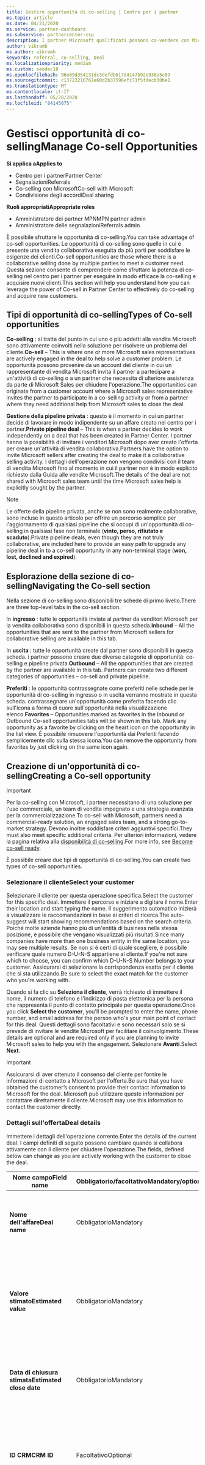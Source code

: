 ```yaml
---
title: Gestire opportunità di co-selling | Centro per i partner
ms.topic: article
ms.date: 04/21/2020
ms.service: partner-dashboard
ms.subservice: partnercenter-csp
description: I partner Microsoft qualificati possono co-vendere con Microsoft. Scopri come definire le offerte, invitare Microsoft a collaborare o visualizzare le offerte inviate.
author: vikramb
ms.author: vikramb
keywords: referral, co-selling, Deal
ms.localizationpriority: medium
ms.custom: seodec18
ms.openlocfilehash: 96e89d354131dc3defdb617d4147b92e938a5c09
ms.sourcegitcommit: c13723216761e60d2b37596efc71f5fdecb30be1
ms.translationtype: MT
ms.contentlocale: it-IT
ms.lasthandoff: 05/28/2020
ms.locfileid: "84145075"
---
```

# <a name="manage-co-sell-opportunities"></a><span data-ttu-id="c8ecd-105">Gestisci opportunità di co-selling</span><span class="sxs-lookup"><span data-stu-id="c8ecd-105">Manage Co-sell Opportunities</span></span>

<span data-ttu-id="c8ecd-106">**Si applica a**</span><span class="sxs-lookup"><span data-stu-id="c8ecd-106">**Applies to**</span></span>

-  <span data-ttu-id="c8ecd-107">Centro per i partner</span><span class="sxs-lookup"><span data-stu-id="c8ecd-107">Partner Center</span></span>
-  <span data-ttu-id="c8ecd-108">Segnalazioni</span><span class="sxs-lookup"><span data-stu-id="c8ecd-108">Referrals</span></span>
-  <span data-ttu-id="c8ecd-109">Co-selling con Microsoft</span><span class="sxs-lookup"><span data-stu-id="c8ecd-109">Co-sell with Microsoft</span></span>
-  <span data-ttu-id="c8ecd-110">Condivisione degli accordi</span><span class="sxs-lookup"><span data-stu-id="c8ecd-110">Deal sharing</span></span>

<span data-ttu-id="c8ecd-111">**Ruoli appropriati**</span><span class="sxs-lookup"><span data-stu-id="c8ecd-111">**Appropriate roles**</span></span>

- <span data-ttu-id="c8ecd-112">Amministratore dei partner MPN</span><span class="sxs-lookup"><span data-stu-id="c8ecd-112">MPN partner admin</span></span>
- <span data-ttu-id="c8ecd-113">Amministratore delle segnalazioni</span><span class="sxs-lookup"><span data-stu-id="c8ecd-113">Referrals admin</span></span>

<span data-ttu-id="c8ecd-114">È possibile sfruttare le opportunità di co-selling.</span><span class="sxs-lookup"><span data-stu-id="c8ecd-114">You can take advantage of co-sell opportunities.</span></span>  <span data-ttu-id="c8ecd-115">Le opportunità di co-selling sono quelle in cui è presente una vendita collaborativa eseguita da più parti per soddisfare le esigenze dei clienti.</span><span class="sxs-lookup"><span data-stu-id="c8ecd-115">Co-sell opportunities are those where there is a collaborative selling done by multiple parties to meet a customer need.</span></span> <span data-ttu-id="c8ecd-116">Questa sezione consente di comprendere come sfruttare la potenza di co-selling nel centro per i partner per eseguire in modo efficace la co-selling e acquisire nuovi clienti.</span><span class="sxs-lookup"><span data-stu-id="c8ecd-116">This section will help you understand how you can leverage the power of Co-sell in Partner Center to effectively do co-selling and acquire new customers.</span></span>

## <a name="types-of-co-sell-opportunities"></a><span data-ttu-id="c8ecd-117">Tipi di opportunità di co-selling</span><span class="sxs-lookup"><span data-stu-id="c8ecd-117">Types of Co-sell opportunities</span></span>

<span data-ttu-id="c8ecd-118">**Co-selling** : si tratta del punto in cui uno o più addetti alla vendita Microsoft sono attivamente coinvolti nella soluzione per risolvere un problema del cliente.</span><span class="sxs-lookup"><span data-stu-id="c8ecd-118">**Co-sell** – This is where one or more Microsoft sales representatives are actively engaged in the deal to help solve a customer problem.</span></span> <span data-ttu-id="c8ecd-119">Le opportunità possono provenire da un account del cliente in cui un rappresentante di vendita Microsoft invita il partner a partecipare a un'attività di co-selling o a un partner che necessita di ulteriore assistenza da parte di Microsoft Sales per chiudere l'operazione.</span><span class="sxs-lookup"><span data-stu-id="c8ecd-119">The opportunities can originate from a customer account where a Microsoft sales representative invites the partner to participate in a co-selling activity or from a partner where they need additional help from Microsoft sales to close the deal.</span></span>

<span data-ttu-id="c8ecd-120">**Gestione della pipeline privata** : questo è il momento in cui un partner decide di lavorare in modo indipendente su un affare creato nel centro per i partner.</span><span class="sxs-lookup"><span data-stu-id="c8ecd-120">**Private pipeline deal** – This is when a partner decides to work independently on a deal that has been created in  Partner Center.</span></span> <span data-ttu-id="c8ecd-121">I partner hanno la possibilità di invitare i venditori Microsoft dopo aver creato l'offerta per creare un'attività di vendita collaborativa.</span><span class="sxs-lookup"><span data-stu-id="c8ecd-121">Partners have the option to invite Microsoft sellers after creating the deal to make it a collaborative selling activity.</span></span> <span data-ttu-id="c8ecd-122">I dettagli dell'operazione non vengono condivisi con il team di vendita Microsoft fino al momento in cui il partner non è in modo esplicito richiesto dalla Guida alle vendite Microsoft.</span><span class="sxs-lookup"><span data-stu-id="c8ecd-122">The details of the deal are not shared with Microsoft sales team until the time Microsoft sales help is explicitly sought by the partner.</span></span>

> [!NOTE]
> <span data-ttu-id="c8ecd-123">Le offerte della pipeline privata, anche se non sono realmente collaborative, sono incluse in questo articolo per offrire un percorso semplice per l'aggiornamento di qualsiasi pipeline che si occupi di un'opportunità di co-selling in qualsiasi fase non terminale (**vinto, perso, rifiutato e scaduto**).</span><span class="sxs-lookup"><span data-stu-id="c8ecd-123">Private pipeline deals, even though they are not truly collaborative, are included here  to provide an easy path to upgrade any pipeline deal in to a co-sell opportunity in any non-terminal stage (**won, lost, declined and expired**).</span></span>

## <a name="navigating-the-co-sell-section"></a><span data-ttu-id="c8ecd-124">Esplorazione della sezione di co-selling</span><span class="sxs-lookup"><span data-stu-id="c8ecd-124">Navigating the Co-sell section</span></span>

<span data-ttu-id="c8ecd-125">Nella sezione di co-selling sono disponibili tre schede di primo livello.</span><span class="sxs-lookup"><span data-stu-id="c8ecd-125">There are three top-level tabs in the co-sell section.</span></span>

<span data-ttu-id="c8ecd-126">In **ingresso** : tutte le opportunità inviate al partner da venditori Microsoft per la vendita collaborativa sono disponibili in questa scheda.</span><span class="sxs-lookup"><span data-stu-id="c8ecd-126">**Inbound** – All the opportunities that are sent to the partner from Microsoft sellers for collaborative selling are available in this tab.</span></span>

<span data-ttu-id="c8ecd-127">In **uscita** : tutte le opportunità create dal partner sono disponibili in questa scheda. i partner possono creare due diverse categorie di opportunità: co-selling e pipeline privata.</span><span class="sxs-lookup"><span data-stu-id="c8ecd-127">**Outbound** – All the opportunities that are created by the partner are available in this tab. Partners can create two different categories of opportunities – co-sell and private pipeline.</span></span> 

<span data-ttu-id="c8ecd-128">**Preferiti** : le opportunità contrassegnate come preferiti nelle schede per le opportunità di co-selling in ingresso o in uscita verranno mostrate in questa scheda. contrassegnare un'opportunità come preferita facendo clic sull'icona a forma di cuore sull'opportunità nella visualizzazione elenco.</span><span class="sxs-lookup"><span data-stu-id="c8ecd-128">**Favorites** – Opportunities marked as favorites in the Inbound or Outbound Co-sell opportunities tabs will be shown in this tab. Mark any opportunity as a favorite by clicking on the heart icon on the opportunity in the list view.</span></span> <span data-ttu-id="c8ecd-129">È possibile rimuovere l'opportunità dai Preferiti facendo semplicemente clic sulla stessa icona.</span><span class="sxs-lookup"><span data-stu-id="c8ecd-129">You can remove the opportunity from favorites by just clicking on the same icon again.</span></span>


## <a name="creating-a-co-sell-opportunity"></a><span data-ttu-id="c8ecd-130">Creazione di un'opportunità di co-selling</span><span class="sxs-lookup"><span data-stu-id="c8ecd-130">Creating a Co-sell opportunity</span></span> 

> [!IMPORTANT]
> <span data-ttu-id="c8ecd-131">Per la co-selling con Microsoft, i partner necessitano di una soluzione per l'uso commerciale, un team di vendita impegnato e una strategia avanzata per la commercializzazione.</span><span class="sxs-lookup"><span data-stu-id="c8ecd-131">To co-sell with Microsoft, partners need a commercial-ready solution, an engaged sales team, and a strong go-to-market strategy.</span></span> <span data-ttu-id="c8ecd-132">Devono inoltre soddisfare criteri aggiuntivi specifici.</span><span class="sxs-lookup"><span data-stu-id="c8ecd-132">They must also meet specific additional criteria.</span></span> <span data-ttu-id="c8ecd-133">Per ulteriori informazioni, vedere la pagina relativa alla [disponibilità di co-selling](https://partner.microsoft.com/reach-customers/selling-with-microsoft#become-ready).</span><span class="sxs-lookup"><span data-stu-id="c8ecd-133">For more info, see [Become co-sell ready](https://partner.microsoft.com/reach-customers/selling-with-microsoft#become-ready).</span></span>


<span data-ttu-id="c8ecd-134">È possibile creare due tipi di opportunità di co-selling.</span><span class="sxs-lookup"><span data-stu-id="c8ecd-134">You can create two types of co-sell opportunities.</span></span> 

### <a name="select-your-customer"></a><span data-ttu-id="c8ecd-135">Selezionare il cliente</span><span class="sxs-lookup"><span data-stu-id="c8ecd-135">Select your customer</span></span>

<span data-ttu-id="c8ecd-136">Selezionare il cliente per questa operazione specifica.</span><span class="sxs-lookup"><span data-stu-id="c8ecd-136">Select the customer for this specific deal.</span></span> <span data-ttu-id="c8ecd-137">Immettere il percorso e iniziare a digitare il nome.</span><span class="sxs-lookup"><span data-stu-id="c8ecd-137">Enter their location and start typing the name.</span></span> <span data-ttu-id="c8ecd-138">Il suggerimento automatico inizierà a visualizzare le raccomandazioni in base ai criteri di ricerca.</span><span class="sxs-lookup"><span data-stu-id="c8ecd-138">The auto-suggest will start showing recommendations based on the search criteria.</span></span> <span data-ttu-id="c8ecd-139">Poiché molte aziende hanno più di un'entità di business nella stessa posizione, è possibile che vengano visualizzati più risultati.</span><span class="sxs-lookup"><span data-stu-id="c8ecd-139">Since many companies have more than one business entity in the same location, you may see multiple results.</span></span> <span data-ttu-id="c8ecd-140">Se non si è certi di quale scegliere, è possibile verificare quale numero D-U-N-S appartiene al cliente.</span><span class="sxs-lookup"><span data-stu-id="c8ecd-140">If you're not sure which to choose, you can confirm which D-U-N-S Number belongs to your customer.</span></span> <span data-ttu-id="c8ecd-141">Assicurarsi di selezionare la corrispondenza esatta per il cliente che si sta utilizzando.</span><span class="sxs-lookup"><span data-stu-id="c8ecd-141">Be sure to select the exact match for the customer who you're working with.</span></span>

<span data-ttu-id="c8ecd-142">Quando si fa clic su **Seleziona il cliente**, verrà richiesto di immettere il nome, il numero di telefono e l'indirizzo di posta elettronica per la persona che rappresenta il punto di contatto principale per questa operazione.</span><span class="sxs-lookup"><span data-stu-id="c8ecd-142">Once you click **Select the customer**, you'll be prompted to enter the name, phone number, and email address for the person who's your main point of contact for this deal.</span></span> <span data-ttu-id="c8ecd-143">Questi dettagli sono facoltativi e sono necessari solo se si prevede di invitare le vendite Microsoft per facilitare il coinvolgimento.</span><span class="sxs-lookup"><span data-stu-id="c8ecd-143">These details are optional and are required only if you are planning to invite Microsoft sales to help you with the engagement.</span></span> <span data-ttu-id="c8ecd-144">Selezionare **Avanti**.</span><span class="sxs-lookup"><span data-stu-id="c8ecd-144">Select **Next**.</span></span>

> [!IMPORTANT]
> <span data-ttu-id="c8ecd-145">Assicurarsi di aver ottenuto il consenso del cliente per fornire le informazioni di contatto a Microsoft per l'offerta.</span><span class="sxs-lookup"><span data-stu-id="c8ecd-145">Be sure that you have obtained the customer’s consent to provide their contact information to Microsoft for the deal.</span></span> <span data-ttu-id="c8ecd-146">Microsoft può utilizzare queste informazioni per contattare direttamente il cliente.</span><span class="sxs-lookup"><span data-stu-id="c8ecd-146">Microsoft may use this information to contact the customer directly.</span></span>

### <a name="deal-details"></a><span data-ttu-id="c8ecd-147">Dettagli sull'offerta</span><span class="sxs-lookup"><span data-stu-id="c8ecd-147">Deal details</span></span>

<span data-ttu-id="c8ecd-148">Immettere i dettagli dell'operazione corrente.</span><span class="sxs-lookup"><span data-stu-id="c8ecd-148">Enter the details of the current deal.</span></span> <span data-ttu-id="c8ecd-149">I campi definiti di seguito possono cambiare quando si collabora attivamente con il cliente per chiudere l'operazione.</span><span class="sxs-lookup"><span data-stu-id="c8ecd-149">The fields, defined below can change as you are  actively working with the customer to close the deal.</span></span>

| <span data-ttu-id="c8ecd-150">**Nome campo**</span><span class="sxs-lookup"><span data-stu-id="c8ecd-150">**Field name**</span></span> | <span data-ttu-id="c8ecd-151">**Obbligatorio/facoltativo**</span><span class="sxs-lookup"><span data-stu-id="c8ecd-151">**Mandatory/optional**</span></span> | <span data-ttu-id="c8ecd-152">**Dettagli**</span><span class="sxs-lookup"><span data-stu-id="c8ecd-152">**Details**</span></span> |
|-------------|--------|-------|
|<span data-ttu-id="c8ecd-153">**Nome dell'affare**</span><span class="sxs-lookup"><span data-stu-id="c8ecd-153">**Deal name**</span></span> | <span data-ttu-id="c8ecd-154">Obbligatorio</span><span class="sxs-lookup"><span data-stu-id="c8ecd-154">Mandatory</span></span> | <span data-ttu-id="c8ecd-155">Nome descrittivo per identificare l'operazione in un secondo momento.</span><span class="sxs-lookup"><span data-stu-id="c8ecd-155">The friendly name to identify your deal at a later point of time.</span></span> |
|<span data-ttu-id="c8ecd-156">**Valore stimato**</span><span class="sxs-lookup"><span data-stu-id="c8ecd-156">**Estimated value**</span></span> | <span data-ttu-id="c8ecd-157">Obbligatorio</span><span class="sxs-lookup"><span data-stu-id="c8ecd-157">Mandatory</span></span> | <span data-ttu-id="c8ecd-158">Il valore dell'operazione in base alle informazioni disponibili durante la creazione dell'operazione.</span><span class="sxs-lookup"><span data-stu-id="c8ecd-158">The value of the deal based on the information available while creating the deal.</span></span>|
|<span data-ttu-id="c8ecd-159">**Data di chiusura stimata**</span><span class="sxs-lookup"><span data-stu-id="c8ecd-159">**Estimated close date**</span></span>| <span data-ttu-id="c8ecd-160">Obbligatorio</span><span class="sxs-lookup"><span data-stu-id="c8ecd-160">Mandatory</span></span>| <span data-ttu-id="c8ecd-161">Data in base alla quale si prevede di chiudere l'accordo con il cliente.</span><span class="sxs-lookup"><span data-stu-id="c8ecd-161">The date by which you expect to close the deal with the customer.</span></span> |
|<span data-ttu-id="c8ecd-162">**ID CRM**</span><span class="sxs-lookup"><span data-stu-id="c8ecd-162">**CRM ID**</span></span>| <span data-ttu-id="c8ecd-163">Facoltativo</span><span class="sxs-lookup"><span data-stu-id="c8ecd-163">Optional</span></span> | <span data-ttu-id="c8ecd-164">Contrassegnare l'operazione con l'ID dell'opportunità nel rispettivo CRM a scopo di verifica.</span><span class="sxs-lookup"><span data-stu-id="c8ecd-164">Tag the deal with the ID of the opportunity in your respective CRM for tracking purpose.</span></span>|
|<span data-ttu-id="c8ecd-165">**ID campagna di marketing**</span><span class="sxs-lookup"><span data-stu-id="c8ecd-165">**Marketing campaign ID**</span></span>| <span data-ttu-id="c8ecd-166">Facoltativo</span><span class="sxs-lookup"><span data-stu-id="c8ecd-166">Optional</span></span> | <span data-ttu-id="c8ecd-167">Acquisisci la campagna di marketing che ha generato il problema.</span><span class="sxs-lookup"><span data-stu-id="c8ecd-167">Capture the marketing campaign that resulted in the deal.</span></span> <span data-ttu-id="c8ecd-168">Questo file può aiutare a tenere traccia del ROI di una determinata campagna se si contrassegnano tutte le offerte originate dalla campagna con lo stesso ID.</span><span class="sxs-lookup"><span data-stu-id="c8ecd-168">This filed can help you track the ROI of a certain campaign if you tag all the deals originating from the campaign with the same ID.</span></span>|
|<span data-ttu-id="c8ecd-169">**Note**</span><span class="sxs-lookup"><span data-stu-id="c8ecd-169">**Notes**</span></span>| <span data-ttu-id="c8ecd-170">Facoltativo</span><span class="sxs-lookup"><span data-stu-id="c8ecd-170">Optional</span></span> | <span data-ttu-id="c8ecd-171">Aggiornare tutte le informazioni più recenti per fornire visibilità ad altri dipendenti della società che operano sulla stessa attività o per provare a comprendere lo stato attuale dell'affare.</span><span class="sxs-lookup"><span data-stu-id="c8ecd-171">Update all the latest information to provide visibility to other employees from your company working on the same deal or trying to understand the current state of the deal.</span></span> <span data-ttu-id="c8ecd-172">È anche possibile usarlo come comunicazione su record per le discussioni tra i venditori Microsoft o altri partner con la società.</span><span class="sxs-lookup"><span data-stu-id="c8ecd-172">You can also use this as a communication on record for discussions between Microsoft sellers/other partners with your company.</span></span>|

### <a name="add-your-employees"></a><span data-ttu-id="c8ecd-173">Aggiungere i dipendenti</span><span class="sxs-lookup"><span data-stu-id="c8ecd-173">Add your employees</span></span>

<span data-ttu-id="c8ecd-174">Dopo aver aggiunto i dettagli dell'operazione, aggiungere i dipendenti che lavoreranno a questa operazione specifica.</span><span class="sxs-lookup"><span data-stu-id="c8ecd-174">After adding the deal details, add the employees that will be working on this specific deal.</span></span> <span data-ttu-id="c8ecd-175">Sarà necessario immettere il nome, il numero di telefono e l'indirizzo di posta elettronica del dipendente.</span><span class="sxs-lookup"><span data-stu-id="c8ecd-175">You will need to enter the name, phone number, and email address of the employee.</span></span> <span data-ttu-id="c8ecd-176">Questi dettagli sono obbligatori ed è necessario avere almeno un contatto con tutti i dettagli immessi per creare un'operazione.</span><span class="sxs-lookup"><span data-stu-id="c8ecd-176">These details are mandatory, and you need to have at least one contact with all the details entered for you to create a deal.</span></span> <span data-ttu-id="c8ecd-177">Questi dettagli possono essere modificati anche dopo la creazione di una trattativa.</span><span class="sxs-lookup"><span data-stu-id="c8ecd-177">These details can be changed even after creating a deal.</span></span> <span data-ttu-id="c8ecd-178">I contatti recenti dalle trattative precedenti vengono visualizzati sul lato destro per aggiungerli rapidamente all'affare.</span><span class="sxs-lookup"><span data-stu-id="c8ecd-178">Recent contacts from your previous deals are shown on the right side for you to quickly add them to the deal.</span></span>

### <a name="add-solutions"></a><span data-ttu-id="c8ecd-179">Aggiungi soluzioni</span><span class="sxs-lookup"><span data-stu-id="c8ecd-179">Add Solution(s)</span></span>

<span data-ttu-id="c8ecd-180">In questa sezione è necessario fornire le informazioni correlate alle soluzioni che faranno parte di questa operazione.</span><span class="sxs-lookup"><span data-stu-id="c8ecd-180">In this section, you need to provide the information related to the solutions that will be part of this deal.</span></span> <span data-ttu-id="c8ecd-181">Si tratta di una sezione obbligatoria in cui è necessario aggiungere almeno una soluzione per creare un'operazione.</span><span class="sxs-lookup"><span data-stu-id="c8ecd-181">This is a mandatory section where you must add at least one solution to create a deal.</span></span> <span data-ttu-id="c8ecd-182">I dettagli della soluzione possono essere modificati dopo la creazione di una trattativa.</span><span class="sxs-lookup"><span data-stu-id="c8ecd-182">The solution details can be changed after creating a deal.</span></span> <span data-ttu-id="c8ecd-183">Sono disponibili più tipi di soluzioni che possono essere aggiunte a un'operazione, descritte di seguito.</span><span class="sxs-lookup"><span data-stu-id="c8ecd-183">There are multiple types of solutions that can be added to a deal, which are described below</span></span>

- <span data-ttu-id="c8ecd-184">**Soluzioni aziendali:** Si tratta di soluzioni pronte per la co-selling pubblicate dall'azienda</span><span class="sxs-lookup"><span data-stu-id="c8ecd-184">**My company’s solutions:** These are co-sell ready solutions that are published by your company</span></span>
- <span data-ttu-id="c8ecd-185">**Microsoft:** Si tratta di soluzioni di proprietà di Microsoft</span><span class="sxs-lookup"><span data-stu-id="c8ecd-185">**Microsoft:** These are solutions owned by Microsoft</span></span>
- <span data-ttu-id="c8ecd-186">**Altre soluzioni di terze parti:** Si tratta di soluzioni pronte per la co-selling pubblicate da altri partner nell'ecosistema di co-selling Microsoft</span><span class="sxs-lookup"><span data-stu-id="c8ecd-186">**Other third-party solutions:** These are co-sell ready solutions that are published by other partners in the Microsoft co-sell ecosystem</span></span>

<span data-ttu-id="c8ecd-187">Dopo aver fornito le informazioni sulla soluzione, fare clic su Avanti per passare alla sezione in cui è possibile decidere il tipo di vendita.</span><span class="sxs-lookup"><span data-stu-id="c8ecd-187">Once you have provided the solution information, select Next to move to the section where you can decide the selling type.</span></span> <span data-ttu-id="c8ecd-188">Sono disponibili due opzioni:</span><span class="sxs-lookup"><span data-stu-id="c8ecd-188">You have two options:</span></span>

<span data-ttu-id="c8ecd-189">**Gestione privata della pipeline**: se non si invita Microsoft e si crea un impegno in questo passaggio, sarà di tipo pipeline privata.</span><span class="sxs-lookup"><span data-stu-id="c8ecd-189">**Private pipeline deal**: If you don’t invite Microsoft and create an engagement at this step, it will be of the type private pipeline.</span></span> <span data-ttu-id="c8ecd-190">I venditori Microsoft non avranno visibilità sui dettagli di questa trattativa.</span><span class="sxs-lookup"><span data-stu-id="c8ecd-190">Microsoft sellers will have no visibility into the details of this deal.</span></span>

<span data-ttu-id="c8ecd-191">**Deal di co-selling:** Se si passa a Sì per la domanda **"si desidera che la Guida di Microsoft?"**, l'affare si rivolge a un'offerta di co-selling in cui un venditore Microsoft può essere utile per chiudere l'operazione.</span><span class="sxs-lookup"><span data-stu-id="c8ecd-191">**Co-sell deal:** If you toggle to yes for the question **“Would you like Microsoft's help?”**, the deal turns in to a co-sell deal where a Microsoft seller can potentially help you with closing the deal.</span></span> <span data-ttu-id="c8ecd-192">Una richiesta di assistenza da parte di Microsoft non garantisce che un venditore Microsoft parteciperà all'accordo.</span><span class="sxs-lookup"><span data-stu-id="c8ecd-192">A request for help from Microsoft is no guarantee that a Microsoft seller will participate in the deal.</span></span> <span data-ttu-id="c8ecd-193">I rappresentanti di vendita Microsoft hanno a disposizione 14 giorni per decidere se desiderano partecipare.</span><span class="sxs-lookup"><span data-stu-id="c8ecd-193">Microsoft sales representatives have 14 days to decide if they want to participate.</span></span> <span data-ttu-id="c8ecd-194">Nella sezione Note, assicurarsi di identificare il tipo di Guida desiderato.</span><span class="sxs-lookup"><span data-stu-id="c8ecd-194">In the notes section, be sure to identify the type of help you want.</span></span>

## <a name="responding-to-a-co-sell-opportunity"></a><span data-ttu-id="c8ecd-195">Risposta a un'opportunità di co-selling</span><span class="sxs-lookup"><span data-stu-id="c8ecd-195">Responding to a Co-sell opportunity</span></span>

<span data-ttu-id="c8ecd-196">Ogni opportunità viene spostata in un ciclo di vita.</span><span class="sxs-lookup"><span data-stu-id="c8ecd-196">Each opportunity moves through a life cycle of its own.</span></span>

### <a name="received-stage"></a><span data-ttu-id="c8ecd-197">Fase ricezione</span><span class="sxs-lookup"><span data-stu-id="c8ecd-197">Received stage</span></span>

<span data-ttu-id="c8ecd-198">In questa fase, se è stata ricevuta una nuova opportunità di co-selling da un venditore Microsoft o da altri partner nell'ecosistema di co-selling Microsoft, esaminare i dettagli e contattare il cliente se si desidera ottenere ulteriori informazioni sulle esigenze aziendali.</span><span class="sxs-lookup"><span data-stu-id="c8ecd-198">In this stage, if you have received a new Co-sell opportunity either from a Microsoft seller or from other partners in the Microsoft Co-sell ecosystem, review the details, and feel free to contact the customer if you want to learn more about their business needs.</span></span> <span data-ttu-id="c8ecd-199">In questa fase è possibile eseguire due operazioni.</span><span class="sxs-lookup"><span data-stu-id="c8ecd-199">You can take two actions in this stage.</span></span> <span data-ttu-id="c8ecd-200">accettare o rifiutare il riferimento:</span><span class="sxs-lookup"><span data-stu-id="c8ecd-200">accept or decline the referral:</span></span>

- <span data-ttu-id="c8ecd-201">**Accetta:** Immettere un nome per l'operazione, modificare il valore dell'affare stimato e il lasso di tempo di acquisto stimato in base alla verifica.</span><span class="sxs-lookup"><span data-stu-id="c8ecd-201">**Accept:** Enter a name for the deal, edit the estimated deal value, and the estimated purchase time frame based on your review.</span></span> <span data-ttu-id="c8ecd-202">Una volta stabilito il contatto con il cliente, è necessario fornire le informazioni nel campo **Note** per ulteriori informazioni su ciò che il cliente sta cercando.</span><span class="sxs-lookup"><span data-stu-id="c8ecd-202">Once you established the contact with the customer, you should provide info in the **Notes** field to explain more about what the customer is looking for.</span></span> <span data-ttu-id="c8ecd-203">Facoltativamente, è possibile immettere l'ID CRM (solo per riferimento), l'ID della campagna di marketing che ha comportato la rispettiva opportunità e aggiungere contatti dall'azienda che lavorerà a questa operazione.</span><span class="sxs-lookup"><span data-stu-id="c8ecd-203">You can optionally enter your CRM ID here (for your reference only), the marketing campaign ID that resulted in the respective opportunity and add contacts from your company who will be working on this deal.</span></span> 

- <span data-ttu-id="c8ecd-204">Al termine, fare clic su **Avanti**.</span><span class="sxs-lookup"><span data-stu-id="c8ecd-204">When you're finished, select **Next**.</span></span> <span data-ttu-id="c8ecd-205">Il riferimento verrà spostato nella **fase successiva**, il che significa che si prevede di coinvolgere attivamente il cliente per soddisfare le proprie esigenze.</span><span class="sxs-lookup"><span data-stu-id="c8ecd-205">We'll move the referral to **the next stage**, which means you plan to actively engage with the customer to address their need.</span></span> <span data-ttu-id="c8ecd-206">Queste informazioni verranno usate anche per aiutare a trovare le offerte simili in futuro.</span><span class="sxs-lookup"><span data-stu-id="c8ecd-206">We'll also use this information to help you find similar deals in the future.</span></span>

- <span data-ttu-id="c8ecd-207">**Rifiuta**: selezionare il motivo per cui si sta declinando il problema e aggiungere eventuali note che si desidera includere, quindi selezionare **Chiudi l'operazione**.</span><span class="sxs-lookup"><span data-stu-id="c8ecd-207">**Decline**: Select the reason you're declining the deal and add any notes you'd like to include, then select **Close deal**.</span></span> <span data-ttu-id="c8ecd-208">Verrà archiviato come **rifiutato** e verrà inviata una notifica a Microsoft o al partner che ha inviato questa opportunità.</span><span class="sxs-lookup"><span data-stu-id="c8ecd-208">We'll archive it as **Declined** and notify either Microsoft or the partner who sent you this opportunity.</span></span>

- <span data-ttu-id="c8ecd-209">Se non si risponde entro il tempo previsto (attualmente 14 giorni), lo si archivierà come **scaduto** e si invierà una notifica a Microsoft o al partner che ha inviato questa opportunità.</span><span class="sxs-lookup"><span data-stu-id="c8ecd-209">If you don't respond within the allotted time (currently 14 days), we'll archive it as **Expired** and notify either Microsoft or the partner who sent you this opportunity.</span></span>


### <a name="accepted-stage"></a><span data-ttu-id="c8ecd-210">Fase accettata</span><span class="sxs-lookup"><span data-stu-id="c8ecd-210">Accepted Stage</span></span>

<span data-ttu-id="c8ecd-211">Lavora per concludere la trattativa con il cliente.</span><span class="sxs-lookup"><span data-stu-id="c8ecd-211">Work to close the deal with the customer.</span></span> <span data-ttu-id="c8ecd-212">Se si desidera modificare le informazioni fornite per un riferimento accettato, selezionare **modifica**.</span><span class="sxs-lookup"><span data-stu-id="c8ecd-212">If you want to change any of the information you've provided for an accepted referral, select **Edit**.</span></span> <span data-ttu-id="c8ecd-213">È quindi possibile aggiornare il nome dell'affare, la data di acquisto stimata, il valore stimato, le note, l'ID CRM e/o l'ID della campagna di marketing.</span><span class="sxs-lookup"><span data-stu-id="c8ecd-213">You can then update the deal name, estimated purchase date, estimated value, notes, CRM ID and/or the marketing campaign ID.</span></span>  <span data-ttu-id="c8ecd-214">È anche possibile selezionare **Aggiungi i dipendenti** per specificare il nome, il numero di telefono e gli indirizzi di posta elettronica di qualsiasi altra persona che sta lavorando al problema.</span><span class="sxs-lookup"><span data-stu-id="c8ecd-214">You can also select **Add your employees** to provide the name, phone number, and email addresses of any additional people who are working on the deal.</span></span> <span data-ttu-id="c8ecd-215">Le soluzioni possono anche essere modificate in base alle esigenze del cliente.</span><span class="sxs-lookup"><span data-stu-id="c8ecd-215">Solutions can also be edited based on the customer need.</span></span>

<span data-ttu-id="c8ecd-216">Per impostazione predefinita, tutte le offerte create sono in fase di **accettazione** .</span><span class="sxs-lookup"><span data-stu-id="c8ecd-216">All the deals you have created are in **Accepted** stage by default.</span></span>

<span data-ttu-id="c8ecd-217">Al termine, è possibile eseguire una delle due azioni, che contrassegnano l'accordo come **vinto** o **perso** per segnalare il risultato, in modo che sia possibile archiviarlo di conseguenza.</span><span class="sxs-lookup"><span data-stu-id="c8ecd-217">When you're finished, you can take one of the two actions, which are marking the deal as **Won** or **Lost** to report the outcome so we can archive it accordingly.</span></span>

> [!TIP]
> <span data-ttu-id="c8ecd-218">Per alcune soluzioni idonee, dopo aver selezionato **vinto**verrà richiesto di fornire informazioni aggiuntive per la registrazione dell'affare.</span><span class="sxs-lookup"><span data-stu-id="c8ecd-218">For certain eligible solutions, after you select **Won**, you'll be asked to provide additional information to register your deal.</span></span> <span data-ttu-id="c8ecd-219">Microsoft esaminerà le informazioni fornite qui e potrebbe richiedere altri dettagli durante tale processo.</span><span class="sxs-lookup"><span data-stu-id="c8ecd-219">Microsoft will review the info you provide here and may ask for additional details during the review process.</span></span> 

### <a name="archived-stage"></a><span data-ttu-id="c8ecd-220">Fase di archiviazione</span><span class="sxs-lookup"><span data-stu-id="c8ecd-220">Archived Stage</span></span>

<span data-ttu-id="c8ecd-221">Si tratta di una fase terminale in cui tutte le opportunità sono finalmente raggiungibili.</span><span class="sxs-lookup"><span data-stu-id="c8ecd-221">This is a terminal stage where all the opportunities finally reach.</span></span> <span data-ttu-id="c8ecd-222">In questa fase è possibile visualizzare tutti i lead **ottenuti, persi, rifiutati**e **scaduti** .</span><span class="sxs-lookup"><span data-stu-id="c8ecd-222">You can view all the leads that are in **won, lost, declined**, and **expired** in this stage.</span></span> <span data-ttu-id="c8ecd-223">In questa fase non è possibile eseguire alcuna azione.</span><span class="sxs-lookup"><span data-stu-id="c8ecd-223">There are no actions that you can take in this stage.</span></span>

## <a name="getting-more-co-sell-opportunities"></a><span data-ttu-id="c8ecd-224">Ottenere più opportunità di co-selling</span><span class="sxs-lookup"><span data-stu-id="c8ecd-224">Getting more Co-sell opportunities</span></span>

<span data-ttu-id="c8ecd-225">Ecco alcuni suggerimenti che consentono di ottenere più opportunità di co-selling appropriate per l'azienda:</span><span class="sxs-lookup"><span data-stu-id="c8ecd-225">Here are some tips to help you get more co-sell opportunities that are appropriate to your business:</span></span>

- <span data-ttu-id="c8ecd-226">**Rispondi rapidamente alle offerte**.</span><span class="sxs-lookup"><span data-stu-id="c8ecd-226">**Respond quickly to deals**.</span></span> <span data-ttu-id="c8ecd-227">Quando si risponde tempestivamente alle richieste in ingresso, la visibilità verrà aumentata in modo progressivo nei risultati della ricerca partner futuri.</span><span class="sxs-lookup"><span data-stu-id="c8ecd-227">When you respond in a timely fashion to incoming requests, we'll increase your visibility in future partner search results progressively.</span></span> <span data-ttu-id="c8ecd-228">Assicurati che il tuo team risponda velocemente indicando le intenzioni.</span><span class="sxs-lookup"><span data-stu-id="c8ecd-228">Make sure your team responds quickly with your intent.</span></span>

- <span data-ttu-id="c8ecd-229">**Trova le tue offerte accettate** Monitoriamo i tipi di offerte accettate e rifiutate e utilizzeremo queste informazioni per trovare le offerte simili.</span><span class="sxs-lookup"><span data-stu-id="c8ecd-229">**Be choosy with the deals you accept** We monitor the types of deals that you accept and decline and use this information to help find you similar deals.</span></span> <span data-ttu-id="c8ecd-230">Accettare le offerte che non sono una scelta ottimale non migliorerà i risultati della ricerca e potrebbe influisca sulla qualità delle opportunità ricevute.</span><span class="sxs-lookup"><span data-stu-id="c8ecd-230">Accepting deals that aren't a good fit won't improve your search results and could impact the quality of the opportunities that you receive.</span></span>

- <span data-ttu-id="c8ecd-231">**Comunica il volume della trattativa stimato, le date di chiusura e lo stato finale delle trattative** (acquisite o perse).</span><span class="sxs-lookup"><span data-stu-id="c8ecd-231">**Report back the estimated deal sizes, closing dates, and the final status of your deals** (won or lost).</span></span> <span data-ttu-id="c8ecd-232">Queste informazioni verranno usate per continuare a fornire i riferimenti alla qualità.</span><span class="sxs-lookup"><span data-stu-id="c8ecd-232">We'll use this info to continue to provide you with quality referrals.</span></span>

## <a name="next-steps"></a><span data-ttu-id="c8ecd-233">Passaggi successivi</span><span class="sxs-lookup"><span data-stu-id="c8ecd-233">Next Steps</span></span>

- [<span data-ttu-id="c8ecd-234">Gestire lead</span><span class="sxs-lookup"><span data-stu-id="c8ecd-234">Manage leads</span></span>](manage-leads.md)

- [<span data-ttu-id="c8ecd-235">Ottenere il connettore di co-selling per Dynamics 365 CRM</span><span class="sxs-lookup"><span data-stu-id="c8ecd-235">Get the co-sell connector for Dynamics 365 CRM</span></span>](connector-dynamics.md)

- [<span data-ttu-id="c8ecd-236">Ottenere il connettore di co-selling per Salesforce CRM</span><span class="sxs-lookup"><span data-stu-id="c8ecd-236">Get the co-sell connector for Salesforce CRM</span></span>](connector-salesforce.md)